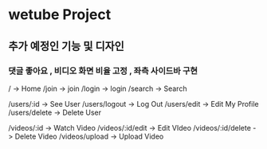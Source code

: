 # wetube Project

## 추가 예정인 기능 및 디자인

### 댓글 좋아요 , 비디오 화면 비율 고정 , 좌측 사이드바 구현

/ -> Home
/join -> join
/login -> login
/search -> Search

/users/:id -> See User
/users/logout -> Log Out
/users/edit -> Edit My Profile
/users/delete -> Delete User

/videos/:id -> Watch Video
/videos/:id/edit -> Edit VIdeo
/videos/:id/delete -> Delete Video
/videos/upload -> Upload Video
